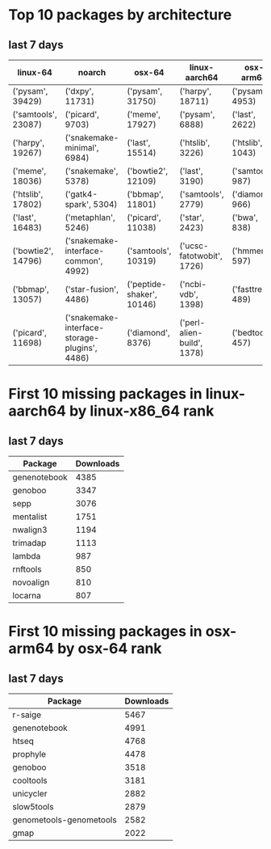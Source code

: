 # Top 10 packages by architecture
## last 7 days
|linux-64 | noarch | osx-64 | linux-aarch64 | osx-arm64 | 
|-|-|-|-|-|
|('pysam', 39429) |('dxpy', 11731) |('pysam', 31750) |('harpy', 18711) |('pysam', 4953) |
|('samtools', 23087) |('picard', 9703) |('meme', 17927) |('pysam', 6888) |('last', 2622) |
|('harpy', 19267) |('snakemake-minimal', 6984) |('last', 15514) |('htslib', 3226) |('htslib', 1043) |
|('meme', 18036) |('snakemake', 5378) |('bowtie2', 12109) |('last', 3190) |('samtools', 987) |
|('htslib', 17802) |('gatk4-spark', 5304) |('bbmap', 11801) |('samtools', 2779) |('diamond', 966) |
|('last', 16483) |('metaphlan', 5246) |('picard', 11038) |('star', 2423) |('bwa', 838) |
|('bowtie2', 14796) |('snakemake-interface-common', 4992) |('samtools', 10319) |('ucsc-fatotwobit', 1726) |('hmmer', 597) |
|('bbmap', 13057) |('star-fusion', 4486) |('peptide-shaker', 10146) |('ncbi-vdb', 1398) |('fasttree', 489) |
|('picard', 11698) |('snakemake-interface-storage-plugins', 4486) |('diamond', 8376) |('perl-alien-build', 1378) |('bedtools', 457) |
# First 10 missing packages in linux-aarch64 by linux-x86_64 rank
## last 7 days

| Package | Downloads |
| - | - |
| genenotebook | 4385 | 
| genoboo | 3347 | 
| sepp | 3076 | 
| mentalist | 1751 | 
| nwalign3 | 1194 | 
| trimadap | 1113 | 
| lambda | 987 | 
| rnftools | 850 | 
| novoalign | 810 | 
| locarna | 807 | 
# First 10 missing packages in osx-arm64 by osx-64 rank
## last 7 days

| Package | Downloads |
| - | - |
| r-saige | 5467 | 
| genenotebook | 4991 | 
| htseq | 4768 | 
| prophyle | 4478 | 
| genoboo | 3518 | 
| cooltools | 3181 | 
| unicycler | 2882 | 
| slow5tools | 2879 | 
| genometools-genometools | 2582 | 
| gmap | 2022 | 
